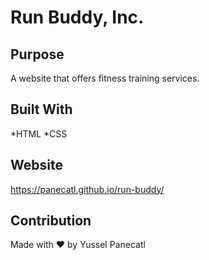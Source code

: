 # Run Buddy, Inc.  

## Purpose 
A website that offers fitness training services.

## Built With
*HTML
*CSS

## Website 
https://panecatl.github.io/run-buddy/

## Contribution
Made with ❤️ by Yussel Panecatl 
